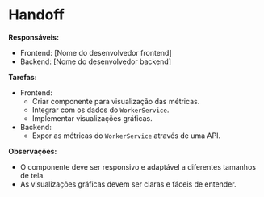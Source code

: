 # Handoff

**Responsáveis:**

- Frontend: \[Nome do desenvolvedor frontend]
- Backend: \[Nome do desenvolvedor backend]

**Tarefas:**

- Frontend:
  - Criar componente para visualização das métricas.
  - Integrar com os dados do `WorkerService`.
  - Implementar visualizações gráficas.
- Backend:
  - Expor as métricas do `WorkerService` através de uma API.

**Observações:**

- O componente deve ser responsivo e adaptável a diferentes tamanhos de tela.
- As visualizações gráficas devem ser claras e fáceis de entender.

